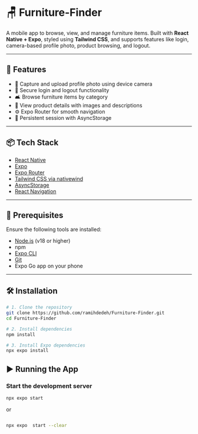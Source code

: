 # 🪑 Furniture-Finder

A mobile app to browse, view, and manage furniture items. Built with **React Native + Expo**, styled using **Tailwind CSS**, and supports features like login, camera-based profile photo, product browsing, and logout.

---

## 🚀 Features

- 📸 Capture and upload profile photo using device camera  
- 🔐 Secure login and logout functionality  
- 🛋️ Browse furniture items by category  
- 🧾 View product details with images and descriptions  
- ⚙️ Expo Router for smooth navigation  
- 💾 Persistent session with AsyncStorage  

---

## 📦 Tech Stack

- [React Native](https://reactnative.dev/)
- [Expo](https://expo.dev/)
- [Expo Router](https://expo.dev/router)
- [Tailwind CSS via nativewind](https://www.nativewind.dev/)
- [AsyncStorage](https://react-native-async-storage.github.io/async-storage/)
- [React Navigation](https://reactnavigation.org/)

---

## 📲 Prerequisites

Ensure the following tools are installed:

- [Node.js](https://nodejs.org/) (v18 or higher)
- npm 
- [Expo CLI](https://docs.expo.dev/get-started/installation/)
- [Git](https://git-scm.com/)
- Expo Go app on your phone 
---

## 🛠️ Installation

```bash
# 1. Clone the repository
git clone https://github.com/ramihdedeh/Furniture-Finder.git
cd Furniture-Finder

# 2. Install dependencies
npm install

# 3. Install Expo dependencies
npx expo install
```
## ▶️ Running the App

### Start the development server

```bash
npx expo start

```

or

```bash

npx expo  start --clear

